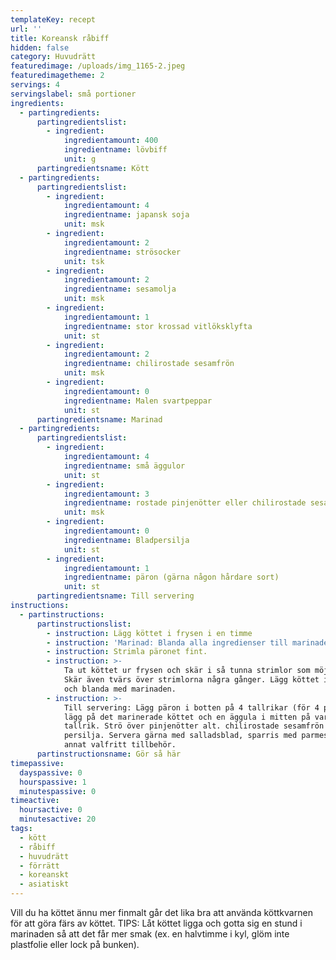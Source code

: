 ```yaml
---
templateKey: recept
url: ''
title: Koreansk råbiff
hidden: false
category: Huvudrätt
featuredimage: /uploads/img_1165-2.jpeg
featuredimagetheme: 2
servings: 4
servingslabel: små portioner
ingredients:
  - partingredients:
      partingredientslist:
        - ingredient:
            ingredientamount: 400
            ingredientname: lövbiff
            unit: g
      partingredientsname: Kött
  - partingredients:
      partingredientslist:
        - ingredient:
            ingredientamount: 4
            ingredientname: japansk soja
            unit: msk
        - ingredient:
            ingredientamount: 2
            ingredientname: strösocker
            unit: tsk
        - ingredient:
            ingredientamount: 2
            ingredientname: sesamolja
            unit: msk
        - ingredient:
            ingredientamount: 1
            ingredientname: stor krossad vitlöksklyfta
            unit: st
        - ingredient:
            ingredientamount: 2
            ingredientname: chilirostade sesamfrön
            unit: msk
        - ingredient:
            ingredientamount: 0
            ingredientname: Malen svartpeppar
            unit: st
      partingredientsname: Marinad
  - partingredients:
      partingredientslist:
        - ingredient:
            ingredientamount: 4
            ingredientname: små äggulor
            unit: st
        - ingredient:
            ingredientamount: 3
            ingredientname: rostade pinjenötter eller chilirostade sesamfrön
            unit: msk
        - ingredient:
            ingredientamount: 0
            ingredientname: Bladpersilja
            unit: st
        - ingredient:
            ingredientamount: 1
            ingredientname: päron (gärna någon hårdare sort)
            unit: st
      partingredientsname: Till servering
instructions:
  - partinstructions:
      partinstructionslist:
        - instruction: Lägg köttet i frysen i en timme
        - instruction: 'Marinad: Blanda alla ingredienser till marinaden.'
        - instruction: Strimla päronet fint.
        - instruction: >-
            Ta ut köttet ur frysen och skär i så tunna strimlor som möjligt.
            Skär även tvärs över strimlorna några gånger. Lägg köttet i en bunke
            och blanda med marinaden.
        - instruction: >-
            Till servering: Lägg päron i botten på 4 tallrikar (för 4 port),
            lägg på det marinerade köttet och en äggula i mitten på varje
            tallrik. Strö över pinjenötter alt. chilirostade sesamfrön och
            persilja. Servera gärna med salladsblad, sparris med parmesan eller
            annat valfritt tillbehör.
      partinstructionsname: Gör så här
timepassive:
  dayspassive: 0
  hourspassive: 1
  minutespassive: 0
timeactive:
  hoursactive: 0
  minutesactive: 20
tags:
  - kött
  - råbiff
  - huvudrätt
  - förrätt
  - koreanskt
  - asiatiskt
---
```

Vill du ha köttet ännu mer finmalt går det lika bra att använda köttkvarnen för att göra färs av köttet. TIPS: Låt köttet ligga och gotta sig en stund i marinaden så att det får mer smak (ex. en halvtimme i kyl, glöm inte plastfolie eller lock på bunken).
